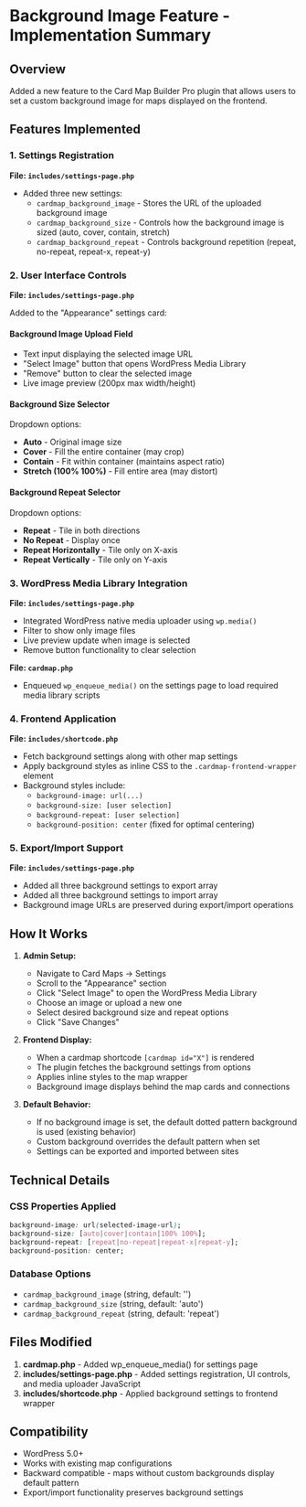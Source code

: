 # Background Image Feature - Implementation Summary

## Overview

Added a new feature to the Card Map Builder Pro plugin that allows users to set a custom background image for maps displayed on the frontend.

## Features Implemented

### 1. Settings Registration

**File: `includes/settings-page.php`**

- Added three new settings:
  - `cardmap_background_image` - Stores the URL of the uploaded background image
  - `cardmap_background_size` - Controls how the background image is sized (auto, cover, contain, stretch)
  - `cardmap_background_repeat` - Controls background repetition (repeat, no-repeat, repeat-x, repeat-y)

### 2. User Interface Controls

**File: `includes/settings-page.php`**

Added to the "Appearance" settings card:

#### Background Image Upload Field

- Text input displaying the selected image URL
- "Select Image" button that opens WordPress Media Library
- "Remove" button to clear the selected image
- Live image preview (200px max width/height)

#### Background Size Selector

Dropdown options:

- **Auto** - Original image size
- **Cover** - Fill the entire container (may crop)
- **Contain** - Fit within container (maintains aspect ratio)
- **Stretch (100% 100%)** - Fill entire area (may distort)

#### Background Repeat Selector

Dropdown options:

- **Repeat** - Tile in both directions
- **No Repeat** - Display once
- **Repeat Horizontally** - Tile only on X-axis
- **Repeat Vertically** - Tile only on Y-axis

### 3. WordPress Media Library Integration

**File: `includes/settings-page.php`**

- Integrated WordPress native media uploader using `wp.media()`
- Filter to show only image files
- Live preview update when image is selected
- Remove button functionality to clear selection

**File: `cardmap.php`**

- Enqueued `wp_enqueue_media()` on the settings page to load required media library scripts

### 4. Frontend Application

**File: `includes/shortcode.php`**

- Fetch background settings along with other map settings
- Apply background styles as inline CSS to the `.cardmap-frontend-wrapper` element
- Background styles include:
  - `background-image: url(...)`
  - `background-size: [user selection]`
  - `background-repeat: [user selection]`
  - `background-position: center` (fixed for optimal centering)

### 5. Export/Import Support

**File: `includes/settings-page.php`**

- Added all three background settings to export array
- Added all three background settings to import array
- Background image URLs are preserved during export/import operations

## How It Works

1. **Admin Setup:**

   - Navigate to Card Maps → Settings
   - Scroll to the "Appearance" section
   - Click "Select Image" to open the WordPress Media Library
   - Choose an image or upload a new one
   - Select desired background size and repeat options
   - Click "Save Changes"

2. **Frontend Display:**

   - When a cardmap shortcode `[cardmap id="X"]` is rendered
   - The plugin fetches the background settings from options
   - Applies inline styles to the map wrapper
   - Background image displays behind the map cards and connections

3. **Default Behavior:**
   - If no background image is set, the default dotted pattern background is used (existing behavior)
   - Custom background overrides the default pattern when set
   - Settings can be exported and imported between sites

## Technical Details

### CSS Properties Applied

```css
background-image: url(selected-image-url);
background-size: [auto|cover|contain|100% 100%];
background-repeat: [repeat|no-repeat|repeat-x|repeat-y];
background-position: center;
```

### Database Options

- `cardmap_background_image` (string, default: '')
- `cardmap_background_size` (string, default: 'auto')
- `cardmap_background_repeat` (string, default: 'repeat')

## Files Modified

1. **cardmap.php** - Added wp_enqueue_media() for settings page
2. **includes/settings-page.php** - Added settings registration, UI controls, and media uploader JavaScript
3. **includes/shortcode.php** - Applied background settings to frontend wrapper

## Compatibility

- WordPress 5.0+
- Works with existing map configurations
- Backward compatible - maps without custom backgrounds display default pattern
- Export/import functionality preserves background settings
